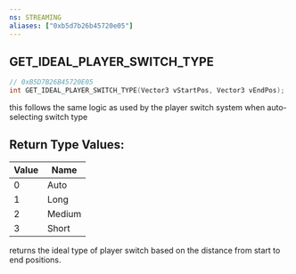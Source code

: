 ```yaml
---
ns: STREAMING
aliases: ["0xb5d7b26b45720e05"]
---
```

## GET_IDEAL_PLAYER_SWITCH_TYPE

```c
// 0xB5D7B26B45720E05
int GET_IDEAL_PLAYER_SWITCH_TYPE(Vector3 vStartPos, Vector3 vEndPos);
```

this follows the same logic as used by the player switch system when auto-selecting switch type

## Return Type Values:
| Value | Name |
| --- | --- |
| 0 | Auto |
| 1 | Long |
| 2 | Medium |
| 3 | Short |

returns the ideal type of player switch based on the distance from start to end positions.

